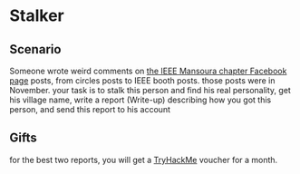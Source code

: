 # Stalker
## Scenario
Someone wrote weird comments on [the IEEE Mansoura chapter Facebook page](https://www.facebook.com/share/p/15H4LApP2r/) posts, from circles posts to IEEE booth posts. those posts were in November. your task is to stalk this person and find his real personality, get his village name, write a report (Write-up) describing how you got this person, and send this report to his account

## Gifts
for the best two reports, you will get a [TryHackMe](https://tryhackme.com/) voucher for a month. 
